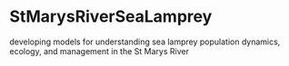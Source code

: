 # StMarysRiverSeaLamprey
developing models for understanding sea lamprey population dynamics, ecology, and management in the St Marys River
